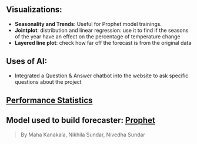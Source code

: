 ## Visualizations: 
- **Seasonality and Trends**: Useful for Prophet model trainings.
- **Jointplot**: distribution and linear regression: use it to find if the seasons of the year have an effect on the percentage of temperature change
- **Layered line plot**: check how far off the forecast is from the original data

## Uses of AI:
- Integrated a Question & Answer chatbot into the website to ask specific questions about the project

## [Performance Statistics](data/performance_table.csv)

## Model used to build forecaster: [Prophet](https://facebook.github.io/prophet/)

> By Maha Kanakala, Nikhila Sundar, Nivedha Sundar